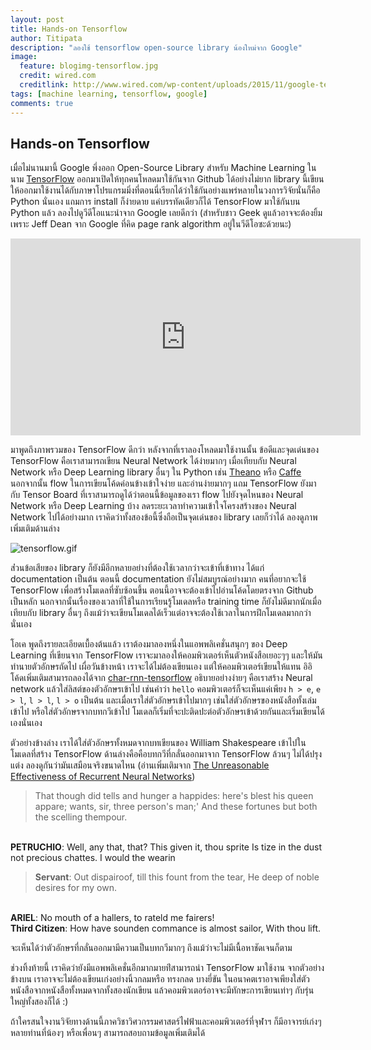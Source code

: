 ```yaml
---
layout: post
title: Hands-on Tensorflow
author: Titipata
description: "ลองใช้ tensorflow open-source library น้องใหม่จาก Google"
image:
  feature: blogimg-tensorflow.jpg
  credit: wired.com
  creditlink: http://www.wired.com/wp-content/uploads/2015/11/google-tensor-flow-logo-F-1200x630.jpg
tags: [machine learning, tensorflow, google]
comments: true
---
```


## Hands-on Tensorflow

เมื่อไม่นานมานี้ Google พึ่งออก Open-Source Library สำหรับ Machine Learning ในนาม [TensorFlow](https://www.tensorflow.org/) ออกมาเปิดให้ทุกคนโหลดมาใช้กันจาก Github ได้อย่างไม่ยาก library นี้เขียนให้ออกมาใช้งานได้กับภาษาโปรแกรมมิ่งที่ตอนนี่เรียกได้ว่าใช้กันอย่างแพร่หลายในวงการวิจัยนั่นก็คือ Python นั่นเอง แถมการ install ก็ง่ายดาย แค่บรรทัดเดียวก็ได้ TensorFlow มาใช้กันบน Python แล้ว ลองไปดูวีดีโอแนะนำจาก Google เลยดีกว่า (สำหรับชาว Geek ดูแล้วอาจจะต้องยิ้มเพราะ Jeff Dean จาก Google ที่คิด page rank algorithm อยู่ในวีดีโอซะด้วยนะ)

<iframe width="560" height="315" src="https://www.youtube.com/embed/oZikw5k_2FM" frameborder="0"> </iframe>

มาพูดถึงภาพรวมของ TensorFlow ดีกว่า หลังจากที่เราลองโหลดมาใช้งานนั้น ข้อดีและจุดเด่นของ TensorFlow คือเราสามารถเขียน Neural Network ได้ง่ายมากๆ เมื่อเทียบกับ Neural Network หรือ Deep Learning library อื่นๆ ใน Python เช่น [Theano](http://deeplearning.net/software/theano/) หรือ
[Caffe](http://caffe.berkeleyvision.org/) นอกจากนั้น flow ในการเขียนโค้ดค่อนข้างเข้าใจง่าย และอ่านง่ายมากๆ แถม TensorFlow ยังมากับ Tensor Board ที่เราสามารถดูได้ว่าตอนนี้ข้อมูลของเรา flow ไปยังจุดไหนของ Neural Network หรือ Deep Learning บ้าง ลดระยะเวลาทำความเข้าใจโครงสร้างของ Neural Network ไปได้อย่างมาก เราคิดว่าทั้งสองข้อนี้ซึ่งถือเป็นจุดเด่นของ library เลยก็ว่าได้ ลองดูภาพเพิ่มเติมด้านล่าง

![tensorflow.gif](http://1.bp.blogspot.com/-vDKYuCD8Gyg/Vj0B3BEQfXI/AAAAAAAAAyA/9tWmYUOxo0g/s1600/cifar10_2.gif)

ส่่วนข้อเสียของ library ก็ยังมีอีกหลายอย่างที่ต้องใช้เวลากว่าจะเข้าที่เข้าทาง ได้แก่ documentation เป็นต้น ตอนนี้ documentation ยังไม่สมบูรณ์อย่างมาก คนที่อยากจะใช้ TensorFlow เพื่อสร้างโมเดลที่ซับซ้อนขึ้น ตอนนี้อาจจะต้องเข้าไปอ่านโค้ดโดยตรงจาก Github เป็นหลัก นอกจากนั้นเรื่องของเวลาที่ใช้ในการเรียนรู้โมเดลหรือ training time ก็ยังไม่ดีมากนักเมื่อเทียบกับ library อื่นๆ ถึงแม้ว่าจะเขียนโมเดลได้เร็วแต่อาจจะต้องใช้เวลาในการฝึกโมเดลมากกว่านั่นเอง


โอเค พูดถึงรายละเอียดเบื้องต้นแล้ว เราต้องมาลองหนึ่งในแอพพลิเคชั่นสนุกๆ ของ Deep Learning ที่เขียนจาก TensorFlow เราจะมาลองให้คอมพิวเตอร์เห็นตัวหนังสือเยอะๆๆ และให้มันทำนายตัวอักษรถัดไป เผื่อวันข้างหน้า เราจะได้ไม่ต้องเขียนเอง แต่ให้คอมพิวเตอร์เขียนให้แทน อิอิ โค้ดเพิ่มเติมสามารถลองได้จาก [char-rnn-tensorflow](https://github.com/sherjilozair/char-rnn-tensorflow) อธิบายอย่างง่ายๆ คือเราสร้าง Neural network แล้วใส่ลิสต์ของตัวอักษรเข้าไป เช่นคำว่า `hello` คอมพิวเตอร์ก็จะเห็นแค่เพียง `h > e`, `e > l`, `l > l`, `l > o` เป็นต้น และเมื่อเราใส่ตัวอักษรเข้าไปมากๆ เช่นใส่ตัวอักษรของหนังสือทั้งเล่มเข้าไป หรือใส่ตัวอักษรจากบทกวีเข้าไป โมเดลก็เริ่มที่จะปะติดปะต่อตัวอักษรเข้าด้วยกันและเริ่มเขียนได้เองนั่นเอง

ตัวอย่างข้างล่าง เราได้ใส่ตัวอักษรทั้งหมดจากบทเขียนของ William Shakespeare เข้าไปในโมเดลที่สร้าง TensorFlow ด้านล่างคือคือบทกวีที่กลั่นออกมาจาก TensorFlow ล้วนๆ ไม่ได้ปรุงแต่ง ลองดูกันว่ามันเสมือนจริงขนาดไหน (อ่านเพิ่มเติมจาก [The Unreasonable Effectiveness of Recurrent Neural Networks](http://karpathy.github.io/2015/05/21/rnn-effectiveness/))

> That though did tells and hunger a happides: here's
blest his queen appare; wants, sir, three person's man;'
And these fortunes but both the scelling thempour.
<br>
<b>PETRUCHIO</b>: Well, any that, that? This given it, thou sprite
Is tize in the dust not precious chattes.
I would the wearin

> <b>Servant</b>: Out dispairoof, till this fount from the tear,
He deep of noble desires for my own.
<br>
<b>ARIEL</b>: No mouth of a hallers, to rateld me fairers!
<br>
<b>Third Citizen</b>: How have sounden commance is almost sailor,
With thou lift.

จะเห็นได้ว่าตัวอักษรที่กลั่นออกมามีความเป็นบทกวีมากๆ ถึงแม้ว่าจะไม่มีเนื้อหาชัดเจนก็ตาม

ช่วงทิ้งท้ายนี้ เราคิดว่ายังมีแอพพลิเคชั่นอีกมากมายท่ีสามารถนำ TensorFlow มาใช้งาน จากตัวอย่างข้างบน เราอาจจะไม่ต้องเขียนเก่งอย่างนิ้วกลมหรือ ทรงกลด บางยี่ขัน ในอนาคตเราอาจเพียงใส่ตัวหนังสือจากหนังสือทั้งหมดจากทั้งสองนักเขียน แล้วคอมพิวเตอร์อาจจะมีทักษะการเขียนเท่าๆ กับรุ่นใหญ่ทั้งสองก็ได้ :)

ถ้าใครสนใจงานวิจัยทางด้านนี้ภาควิชาวิศวกรรมศาสตร์ไฟฟ้าและคอมพิวเตอร์ที่จุฬาฯ ก็มีอาจารย์เก่งๆ หลายท่านที่น้องๆ หรือเพื่อนๆ สามารถสอบถามข้อมูลเพิ่มเติมได้

